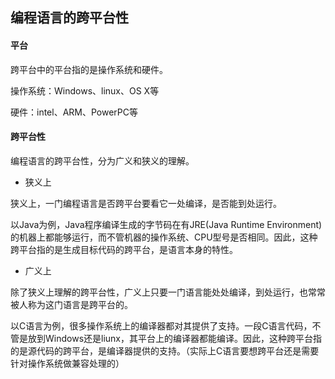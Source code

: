 ## 编程语言的跨平台性

#### 平台

跨平台中的平台指的是操作系统和硬件。

操作系统：Windows、linux、OS X等

硬件：intel、ARM、PowerPC等

#### 跨平台性

编程语言的跨平台性，分为广义和狭义的理解。

* 狭义上

狭义上，一门编程语言是否跨平台要看它一处编译，是否能到处运行。

以Java为例，Java程序编译生成的字节码在有JRE(Java Runtime Environment)的机器上都能够运行，而不管机器的操作系统、CPU型号是否相同。因此，这种跨平台指的是生成目标代码的跨平台，是语言本身的特性。

* 广义上

除了狭义上理解的跨平台性，广义上只要一门语言能处处编译，到处运行，也常常被人称为这门语言是跨平台的。

以C语言为例，很多操作系统上的编译器都对其提供了支持。一段C语言代码，不管是放到Windows还是liunx，其平台上的编译器都能编译。因此，这种跨平台指的是源代码的跨平台，是编译器提供的支持。（实际上C语言要想跨平台还是需要针对操作系统做兼容处理的）
